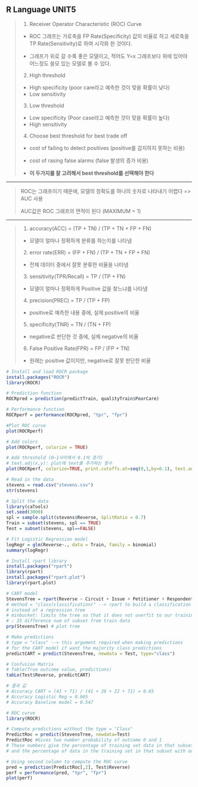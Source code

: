 ## R Language UNIT5

> 1. Receiver Operator Characteristic (ROC) Curve
>
> - ROC 그래프는 가로축을 FP Rate(Specificity) 값의 비율로 하고 세로축을 TP Rate(Sensitivity)로 하여 시각화 한 것이다.
>
> - 그래프가 위로 갈 수록 좋은 모델이고, 적어도 Y=x 그래프보다 위에 있어야 어느정도 쓸모 있는 모델로 볼 수 있다.
>
>
>
> 2. High threshold
>
> - High specificity (poor care라고 예측한 것이 맞을 확률이 낮다)
> - Low sensitivity
>
>
>
> 3. Low threshold
>
> - Low specificity (Poor case라고 예측한 것이 맞을 확률이 높다)
> - High sensitivity
>
>
>
> 4. Choose best threshold for best trade off
>
> - cost of failing to detect positives (positive를 감지하지 못하는 비용)
> - cost of rasing false alarms (false 발생의 증가 비용)
>
> - **이 두가지를 잘 고려해서 best threshold를 선택해야 한다**

------

> ROC는 그래프이기 때문에, 모델의 정확도를 하나의 숫자로 나타내기 어렵다 => AUC 사용
>
> AUC값은 ROC 그래프의 면적이 된다 (MAXIMUM = 1)

------

> 1. accuracy(ACC) = (TP + TN) / (TP + TN + FP + FN)
>
> - 모델이 얼마나 정확하게 분류를 하는지를 나타냄
>
> 2. error rate(ERR) = (FP + FN) / (TP + TN + FP + FN)
>
> - 전체 데이터 중에서 잘못 분류한 비율을 나타냄
>
> 3. sensitivity(TPR/Recall) = TP / (TP + FN)
>
> - 모델이 얼마나 정확하게 Positive 값을 찾느냐를 나타냄
>
> 4. precision(PREC) = TP / (TP + FP)
>
> - positive로 예측한 내용 중에, 실제 positive의 비율
>
> 5. specificity(TNR) = TN / (TN + FP)
>
> - negative로 판단한 것 중에, 실제 negative의 비율
>
> 6. False Positive Rate(FPR) = FP / (FP + TN)
>
> - 원래는 positive 값이지만, negative로 잘못 판단한 비율

```R
# Install and load ROCR package
install.packages("ROCR")
library(ROCR)

# Prediction function
ROCRpred = prediction(predictTrain, qualityTrain$PoorCare)

# Performance function
ROCRperf = performance(ROCRpred, "tpr", "fpr")

#Plot ROC curve
plot(ROCRperf)

# Add colors
plot(ROCRperf, colorize = TRUE)

# Add threshold (0~1사이에서 0.1씩 증가)
# text.adj(x,y): plot에 text를 추가하는 함수
plot(ROCRperf, colorize=TRUE, print.cutoffs.at=seq(0,1,by=0.1), text.adj=c(-0.2,1.7))

# Read in the data
stevens = read.csv("stevens.csv")
str(stevens)

# Split the data
library(caTools)
set.seed(3000)
spl = sample.split(stevens$Reverse, SplitRatio = 0.7)
Train = subset(stevens, spl == TRUE)
Test = subset(stevens, spl==FALSE)

# Fit Logistic Regression model
logRegr = glm(Reverse~., data = Train, family = binomial)
summary(logRegr)

# Install rpart library
install.packages("rpart")
library(rpart)
install.packages("rpart.plot")
library(rpart.plot)

# CART model
StevensTree = rpart(Reverse ~ Circuit + Issue + Petitioner + Respondent + LowerCourt + Unconst, data = Train, method="class", minbucket=25)
# method = "class(classification)" --> rpart to build a classification tree
# instead of a regression tree
# minbucket: limits the tree so that it does not overfit to our training set
# : 25 difference num of subset from train data
prp(StevensTree) # plot tree

# Make predictions
# type = "class" --> this argument required when making predictions
# for the CART model if want the majority class predictions
predictCART = predict(StevensTree, newdata = Test, type="class")

# Confusion Matrix
# Table(True outcome value, predictions)
tabLe(Test$Reverse, predictCART)

# 결과 값
# Accuracy CART = (41 + 71) / (41 + 26 + 22 + 71) = 0.65
# Accuracy Logistic Reg = 0.665
# Accuracy Baseline model = 0.547

# ROC curve
library(ROCR)

# Compute predictions without the type = "Class"
PredictRoc = predict(StevensTree, newdata=Test)
PredictRoc #Gives two number probability of outcome 0 and 1
# These numbers give the percentage of training set data in that subset with outcome 0
# and the percentage of data in the training set in that subset with outcome 1

# Using second column to compute the ROC curve
pred = prediction(PredictRoc[,2], Test$Reverse)
perf = performance(pred, "tpr", "fpr")
plot(perf)
```

